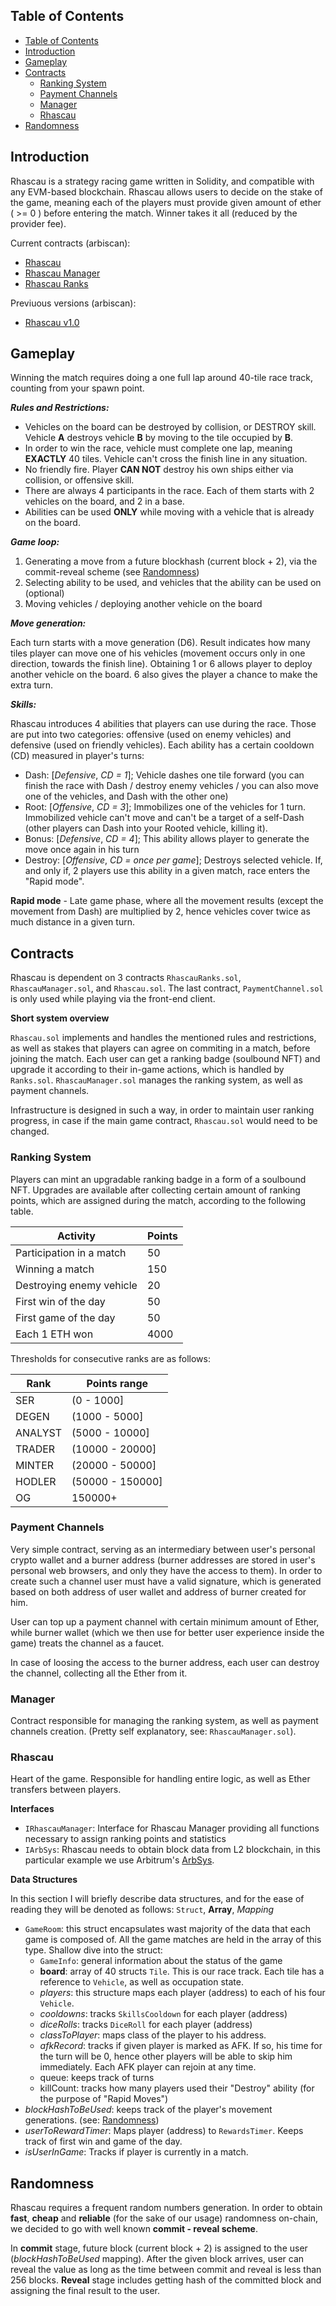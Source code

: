 
## Table of Contents
- [Table of Contents](#table-of-contents)
- [Introduction](#introduction)
- [Gameplay](#gameplay)
- [Contracts](#contracts)
  - [Ranking System](#ranking-system)
  - [Payment Channels](#payment-channels)
  - [Manager](#manager)
  - [Rhascau](#rhascau)
- [Randomness](#randomness)

## Introduction

Rhascau is a strategy racing game written in Solidity, and compatible with any EVM-based blockchain. Rhascau allows users to decide on the stake of the game, meaning each of the players must provide given amount of ether ( >= 0 ) before entering the match. Winner takes it all (reduced by the provider fee).

Current contracts (arbiscan):
- [Rhascau](https://nova.arbiscan.io/address/0xe25b5f52cf174adb3ad85a95bdb1d24eaaf074ae)
- [Rhascau Manager](https://nova.arbiscan.io/address/0x0d120743c02963070eF1ABA05443CF0BB6A9B16D)
- [Rhascau Ranks](https://nova.arbiscan.io/address/0x45b47658298D0A063F7E21E0e93707E80E53a496)

Previuous versions (arbiscan):
- [Rhascau v1.0](https://nova.arbiscan.io/address/0x816297804A41558802e994c65FB09F9B40c74a8b)

## Gameplay

Winning the match requires doing a one full lap around 40-tile race track, counting from your spawn point. 

***Rules and Restrictions:***
- Vehicles on the board can be destroyed by collision, or DESTROY skill. Vehicle **A** destroys vehicle **B** by moving to the tile occupied by **B**.
- In order to win the race, vehicle must complete one lap, meaning **EXACTLY** 40 tiles. Vehicle can't cross the finish line in any situation.
- No friendly fire. Player **CAN NOT** destroy his own ships either via collision, or offensive skill. 
- There are always 4 participants in the race. Each of them starts with 2 vehicles on the board, and 2 in a base.
- Abilities can be used **ONLY** while moving with a vehicle that is already on the board. 

***Game loop:***
1. Generating a move from a future blockhash (current block + 2), via the commit-reveal scheme (see [Randomness](#randomness))
2. Selecting ability to be used, and vehicles that the ability can be used on (optional)
3. Moving vehicles / deploying another vehicle on the board

***Move generation:***

Each turn starts with a move generation (D6). Result indicates how many tiles player can move one of his vehicles (movement occurs only in one direction, towards the finish line).
Obtaining 1 or 6 allows player to deploy another vehicle on the board. 6 also gives the player a chance to make the extra turn.

***Skills:***

Rhascau introduces 4 abilities that players can use during the race. Those are put into two categories: offensive (used on enemy vehicles) and defensive (used on friendly vehicles). Each ability has a certain cooldown (CD) measured in player's turns:
- Dash: [*Defensive*, *CD = 1*]; Vehicle dashes one tile forward (you can finish the race with Dash / destroy enemy vehicles / you can also move one of the vehicles, and Dash with the other one) 
- Root: [*Offensive*, *CD = 3*]; Immobilizes one of the vehicles for 1 turn. Immobilized vehicle can't move and can't be a target of a self-Dash (other players can Dash into your Rooted vehicle, killing it).
- Bonus: [*Defensive*, *CD = 4*]; This ability allows player to generate the move once again in his turn 
- Destroy: [*Offensive*, *CD = once per game*]; Destroys selected vehicle. If, and only if, 2 players use this ability in a given match, race enters the "Rapid mode".

**Rapid mode** - Late game phase, where all the movement results (except the movement from Dash) are multiplied by 2, hence vehicles cover twice as much distance in a given turn.
## Contracts

Rhascau is dependent on 3 contracts `RhascauRanks.sol`, `RhascauManager.sol`, and `Rhascau.sol`. The last contract, `PaymentChannel.sol` is only used while playing via the front-end client.

**Short system overview** 

`Rhascau.sol` implements and handles the mentioned rules and restrictions, as well as stakes that players can agree on commiting in a match, before joining the match. Each user can get a ranking badge (soulbound NFT) and upgrade it according to their in-game actions, which is handled by `Ranks.sol`. `RhascauManager.sol` manages the ranking system, as well as payment channels.

Infrastructure is designed in such a way, in order to maintain user ranking progress, in case if the main game contract, `Rhascau.sol` would need to be changed.

### Ranking System

Players can mint an upgradable ranking badge in a form of a soulbound NFT. Upgrades are available after collecting certain amount of ranking points, which are assigned during the match, according to the following table. 

| Activity                 	| Points 	|
|--------------------------	|--------	|
| Participation in a match  | 50      |
| Winning a match           | 150    	|
| Destroying enemy vehicle 	| 20     	|
| First win of the day     	| 50    	|
| First game of the day    	| 50     	|
| Each 1 ETH won           	| 4000   	|


Thresholds for consecutive ranks are as follows:

| Rank    	| Points range     	|
|---------	|------------------	|
| SER     	| (0 - 1000]       	|
| DEGEN   	| (1000 - 5000]    	|
| ANALYST 	| (5000 - 10000]   	|
| TRADER  	| (10000 - 20000]  	|
| MINTER  	| (20000 - 50000]  	|
| HODLER  	| (50000 - 150000] 	|
| OG      	| 150000+          	|

### Payment Channels

Very simple contract, serving as an intermediary between user's personal crypto wallet and a burner address (burner addresses are stored in user's personal web browsers, and only they have the access to them). In order to create such a channel user must have a valid signature, which is generated based on both address of user wallet and address of burner created for him.

User can top up a payment channel with certain minimum amount of Ether, while burner wallet (which we then use for better user experience inside the game) treats the channel as a faucet.

In case of loosing the access to the burner address, each user can destroy the channel, collecting all the Ether from it.

### Manager

Contract responsible for managing the ranking system, as well as payment channels creation. (Pretty self explanatory, see: `RhascauManager.sol`).

### Rhascau

Heart of the game. Responsible for handling entire logic, as well as Ether transfers between players. 

**Interfaces**
- `IRhascauManager`: Interface for Rhascau Manager providing all functions necessary to assign ranking points and statistics
- `IArbSys`: Rhascau needs to obtain block data from L2 blockchain, in this particular example we use Arbitrum's [ArbSys](https://developer.arbitrum.io/arbos/precompiles#arbsys). 

**Data Structures**

In this section I will briefly describe data structures, and for the ease of reading they will be denoted as follows: `Struct`, **Array**, *Mapping*  

- `GameRoom`: this struct encapsulates wast majority of the data that each game is composed of. All the game matches are held in the array of this type. Shallow dive into the struct:
  - `GameInfo`: general information about the status of the game
  - **board**: array of 40 structs `Tile`. This is our race track. Each tile has a reference to `Vehicle`, as well as occupation state.
  - *players*: this structure maps each player (address) to each of his four `Vehicle`.
  - *cooldowns*: tracks `SkillsCooldown` for each player (address)
  - *diceRolls*: tracks `DiceRoll` for each player (address) 
  - *classToPlayer*: maps class of the player to his address.
  - *afkRecord*: tracks if given player is marked as AFK. If so, his time for the turn will be 0, hence other players will be able to skip him immediately. Each AFK player can rejoin at any time.
  - queue: keeps track of turns
  - killCount: tracks how many players used their "Destroy" ability (for the purpose of "Rapid Moves")
- *blockHashToBeUsed*: keeps track of the player's movement generations. (see: [Randomness](#randomness))
- *userToRewardTimer*: Maps player (address) to `RewardsTimer`. Keeps track of first win and game of the day.
- *isUserInGame*: Tracks if player is currently in a match.

## Randomness

Rhascau requires a frequent random numbers generation. In order to obtain **fast**, **cheap** and **reliable** (for the sake of our usage) randomness on-chain, we decided to go with well known **commit - reveal scheme**.

In **commit** stage, future block (current block + 2) is assigned to the user (*blockHashToBeUsed* mapping). After the given block arrives, user can reveal the value as long as the time between commit and reveal is less than 256 blocks. **Reveal** stage includes getting hash of the committed block and assigning the final result to the user.


